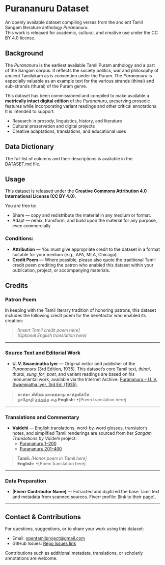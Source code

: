 # Purananuru Dataset

An openly available dataset compiling verses from the ancient Tamil Sangam literature anthology *Purananuru*.  
This work is released for academic, cultural, and creative use under the CC BY 4.0 license.

## Background

The *Purananuru* is the earliest available Tamil Puram anthology and a part of the Sangam corpus. It reflects the society politics, war and philosophy of ancient Tamilakam as is convention under the Puram. The *Purananuru* is especially valuable as an example text for the various strands (thinai) and sub-strands (thurai) of the Puram genre. 

This dataset has been commissioned and compiled to make available a **metrically intact digital edition** of the *Purananuru*, preserving prosodic features while incorporating variant readings and other critical annotations. It is intended to support:
- Research in prosody, linguistics, history, and literature
- Cultural preservation and digital projects
- Creative adaptations, translations, and educational uses

## Data Dictionary
The full list of columns and their descriptions is available in the [DATASET.md](DATASET.md) file.

## Usage

This dataset is released under the **Creative Commons Attribution 4.0 International License (CC BY 4.0)**.

You are free to:
- Share — copy and redistribute the material in any medium or format.
- Adapt — remix, transform, and build upon the material for any purpose, even commercially.

### Conditions:
- **Attribution** — You must give appropriate credit to the dataset in a format suitable for your medium (e.g., APA, MLA, Chicago).
- **Credit Poem** — Where possible, please also quote the traditional Tamil credit poem crediting the patron who enabled this dataset within your publication, project, or accompanying materials.

## Credits

### Patron Poem
In keeping with the Tamil literary tradition of honoring patrons, this dataset includes the following credit poem for the benefactor who enabled its creation:  

> *[Insert Tamil credit poem here]*  
> *(Optional English translation here)*

---

### Source Text and Editorial Work
- **U. V. Swaminatha Iyer** — Original editor and publisher of the *Purananuru* (3rd Edition, 1935). This dataset’s core Tamil text, *thinai*, *thurai*, *sung_for*, *poet*, and variant readings are based on his monumental work, available via the Internet Archive: [Purananuru – U. V. Swaminatha Iyer, 3rd Ed. (1935)](https://archive.org/details/Tamil-Purananuru-U-Ve-Sa-3rd-Edition-1935/page/n123/mode/1up).

> தாத்தா திதித்த ததைத்தாது தாத்துதித்தே  
> தாதோதி தத்துத்த தை 
> **English:** *[Poem translation here]

---

### Translations and Commentary
- **Vaidehi** — English translations, word-by-word glosses, translator’s notes, and simplified Tamil renderings are sourced from her *Sangam Translations by Vaidehi* project:  
  - [Purananuru 1–200](https://sangamtranslationsbyvaidehi.com/ettuthokai-purananuru-1-200/)  
  - [Purananuru 201–400](https://sangamtranslationsbyvaidehi.com/ettuthokai-purananuru-201-400/)
 
> **Tamil:** *[Honor poem in Tamil here]*  
> **English:** *[Poem translation here]

---

### Data Preparation
- **[Fiverr Contributor Name]** — Extracted and digitized the base Tamil text and metadata from scanned sources. Fiverr profile: [link to their page].

---

## Contact & Contributions

For questions, suggestions, or to share your work using this dataset:
- Email: opentamilproject@gmail.com
- GitHub Issues: [Repo Issues link](https://github.com/opentamilproject/Puranaanuru-Dataset/issues)

Contributions such as additional metadata, translations, or scholarly annotations are welcome.

